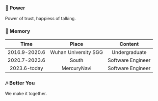 ### 🌱 Power

Power of trust, happiess of talking.

### 🌌 Memory

Time | Place | Content
:-: | :-: | :-:
2016.9-2020.6 | Wuhan University SGG |  Undergraduate
2020.7-2023.6 | South | Software Engineer
2023.6-today | MercuryNavi | Software Engineer

### 🎶 Better You

We make it together.
